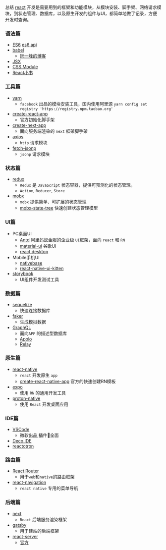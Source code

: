 
总结 [react](https://reactjs.org/) 开发是需要用到的框架和功能模块，从模块安装、脚手架、网络请求模块，到状态管理、数据库，以及原生开发的组件与UI，都简单地做了记录，方便开发时查询。

### 语法篇

- [ES6](http://es6.ruanyifeng.com/)
    [es6 api](http://es6-features.org/#Constants)
- [babel](https://babeljs.cn/)
    - [阮一峰的博客](http://www.ruanyifeng.com/blog/2016/01/babel.html)
- [JSX](https://hulufei.gitbooks.io/react-tutorial/content/jsx-in-depth.html)
- [CSS Module](https://github.com/camsong/blog/issues/5)
- [React小书](http://huziketang.com/books/react/)


### 工具篇

- [yarn](https://yarnpkg.com/zh-Hans/)
    - `facebook` 出品的模块安装工具，国内使用阿里源 `yarn config set registry 'https://registry.npm.taobao.org'`
- [create-react-app](https://www.npmjs.com/package/create-react-app)
    - 官方初始化脚手架
- [create-next-app](https://www.npmjs.com/package/create-next-app)
    - 面向服务端渲染的 `next` 框架脚手架
- [axios](https://www.npmjs.com/package/axios) 
    - `http` 请求模块
- [fetch-jsonp](https://www.npmjs.com/package/fetch-jsonp)
    - `jsonp` 请求模块

### 状态篇

- [redux](http://cn.redux.js.org/index.html)
    - `Redux` 是 `JavaScript` 状态容器，提供可预测化的状态管理。
    - `Action`, `Reducer`, `Store`
- [mobx](http://cn.mobx.js.org/)
    - `mobx` 提供简单、可扩展的状态管理
    - [mobx-state-tree](https://www.npmjs.com/package/mobx-state-tree) 快速创建状态管理模型

### UI篇

- PC桌面UI
    - [Antd](https://ant.design/) 阿里蚂蚁金服的企业级 `UI`框架，面向 `react` 和 `RN` 
    - [material-ui](http://www.material-ui.com/#/get-started/usage) 谷歌UI
    - [react desktop](http://reactdesktop.js.org/)
- Mobile手机UI
    - [nativebase](https://nativebase.io/)
    - [react-native-ui-kitten](https://akveo.github.io/react-native-ui-kitten/#/home)
- [storybook](https://storybook.js.org/)
    - UI组件开发测试工具
### 数据篇

- [sequelize](https://www.npmjs.com/package/sequelize)
    - 快速连接数据库
- [faker](https://www.npmjs.com/package/faker)
    - 生成模拟数据
- [GraphQL](http://graphql.org/)
    - 面向`APP` 的描述型数据库
    - [Apolo](https://www.apollographql.com/)
    - [Relay](https://facebook.github.io/relay/)

### 原生篇

- [react-native](http://www.reactnativeexpress.com/)
    - `react` 开发原生 `app`
    - [create-react-native-app](https://github.com/react-community/create-react-native-app) 官方的快速创建RN模板
- [expo](https://expo.io/)
    - 使用 `RN` 的通用开发工具
- [proton-native](https://github.com/kusti8/proton-native)
    - 使用 `React` 开发桌面应用

### IDE篇

- [VSCode](https://code.visualstudio.com/)
    - 微软出品,插件全面
- [Deco IDE](https://www.decoide.org/)
- [reactotron](https://github.com/infinitered/reactotron)

### 路由篇

- [React Router](https://reacttraining.com/react-router/)
    - 用于`web`和`native`的路由框架
- [react-navigation](https://reactnavigation.org/)
    - `react native` 专用的菜单导航

### 后端篇

- [next](https://github.com/zeit/next.js/)
    - `React` 后端服务渲染框架
- [gatsby](https://www.gatsbyjs.org/)
    - 用于建站的后端框架
- [react-server](https://react-server.io/)
    - [官方](https://reactjs.org/docs/react-dom-server.html)
